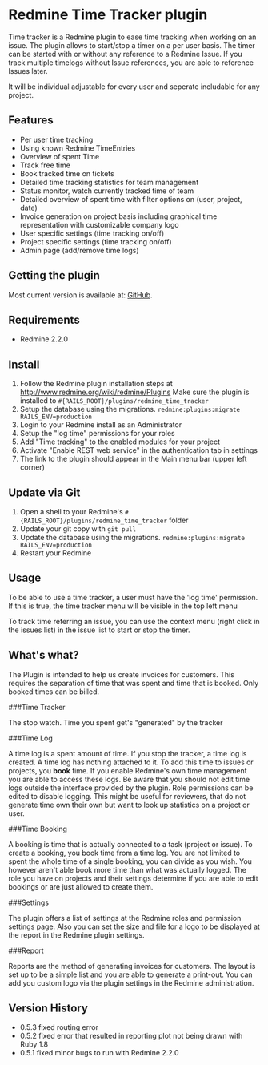 # Redmine Time Tracker plugin

Time tracker is a Redmine plugin to ease time tracking when working on an issue.
The plugin allows to start/stop a timer on a per user basis. The timer can be started with or without any reference to a Redmine Issue.
If you track multiple timelogs without Issue references, you are able to reference Issues later.

It will be individual adjustable for every user and seperate includable for any project.

## Features

* Per user time tracking
* Using known Redmine TimeEntries
* Overview of spent Time
* Track free time
* Book tracked time on tickets
* Detailed time tracking statistics for team management
* Status monitor, watch currently tracked time of team
* Detailed overview of spent time with filter options on (user, project, date)
* Invoice generation on project basis including graphical time representation with customizable company logo
* User specific settings (time tracking on/off)
* Project specific settings (time tracking on/off)
* Admin page (add/remove time logs)

## Getting the plugin

Most current version is available at: [GitHub](https://github.com/hicknhack-software/redmine_time_tracker).

## Requirements
* Redmine 2.2.0

## Install

1. Follow the Redmine plugin installation steps at http://www.redmine.org/wiki/redmine/Plugins Make sure the plugin is installed to `#{RAILS_ROOT}/plugins/redmine_time_tracker`
1. Setup the database using the migrations. `redmine:plugins:migrate RAILS_ENV=production`
1. Login to your Redmine install as an Administrator
1. Setup the "log time" permissions for your roles
1. Add "Time tracking" to the enabled modules for your project
1. Activate "Enable REST web service" in the authentication tab in settings
1. The link to the plugin should appear in the Main menu bar (upper left corner)

## Update via Git

1. Open a shell to your Redmine's `#{RAILS_ROOT}/plugins/redmine_time_tracker` folder
1. Update your git copy with `git pull`
1. Update the database using the migrations. `redmine:plugins:migrate RAILS_ENV=production`
1. Restart your Redmine

## Usage

To be able to use a time tracker, a user must have the 'log time' permission.
If this is true, the time tracker menu will be visible in the top left menu

To track time referring an issue, you can use the context menu (right click in the issues list) in
the issue list to start or stop the timer.

## What's what?

The Plugin is intended to help us create invoices for customers. This requires the separation of time that was spent and time that is booked. Only booked times can be billed.

###Time Tracker

The stop watch. Time you spent get's "generated" by the tracker 

###Time Log

A time log is a spent amount of time. If you stop the tracker, a time log is created. A time log has nothing attached to it. To add this time to issues or projects, you **book** time.
If you enable Redmine's own time management you are able to access these logs. Be aware that you should not edit time logs outside the interface provided by the plugin. Role permissions can be edited to disable logging. This might be useful for reviewers, that do not generate time own their own but want to look up statistics on a project or user.

###Time Booking

A booking is time that is actually connected to a task (project or issue). To create a booking, you book time from a time log. You are not limited to spent the whole time of a single booking, you can divide as you wish. You however aren't able book more time than what was actually logged. The role you have on projects and their settings determine if you are able to edit bookings or are just allowed to create them.

###Settings

The plugin offers a list of settings at the Redmine roles and permission settings page. Also you can set the size and file for a logo to be displayed at the report in the Redmine plugin settings.

###Report

Reports are the method of generating invoices for customers. The layout is set up to be a simple list and you are able to generate a print-out. You can add you custom logo via the plugin settings in the Redmine administration.

## Version History

* 0.5.3 fixed routing error
* 0.5.2 fixed error that resulted in reporting plot not being drawn with Ruby 1.8
* 0.5.1 fixed minor bugs to run with Redmine 2.2.0
